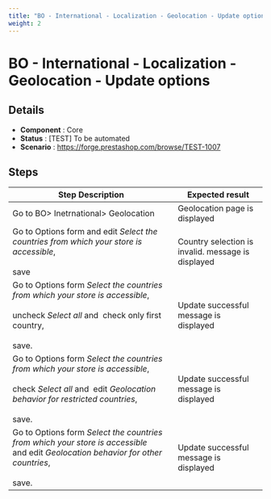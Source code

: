 ```yaml
---
title: "BO - International - Localization - Geolocation - Update options"
weight: 2
---
```


# BO - International - Localization - Geolocation - Update options
## Details
* **Component** : Core
* **Status** : [TEST] To be automated
* **Scenario** : https://forge.prestashop.com/browse/TEST-1007

## Steps
| Step Description | Expected result |
| ----- | ----- |
| Go to BO> Inetrnational> Geolocation | Geolocation page is displayed |
| Go to Options form and edit *Select the countries from which your store is accessible*,<br><br>save | Country selection is invalid. message is displayed |
| Go to Options form *Select the countries from which your store is accessible*,<br><br>uncheck *Select all* and  check only first country,<br><br>save. | Update successful message is displayed |
| Go to Options form *Select the countries from which your store is accessible*,<br><br>check *Select all* and  edit *Geolocation behavior for restricted countries*,<br><br>save. | Update successful message is displayed |
| Go to Options form *Select the countries from which your store is accessible* and edit *Geolocation behavior for other countries*,<br><br>save. | Update successful message is displayed |
